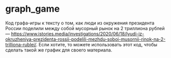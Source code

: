 # graph_game
Код графа-игры к тексту о том, как люди из окружения президента России поделили между собой мусорный рынок на 2 триллиона рублей — https://www.istories.media/investigations/2020/06/18/lyudi-iz-okruzheniya-prezidenta-rossii-podelili-mezhdu-soboi-musornii-rinok-na-2-trilliona-rublei/. Если хотите, то можете использовать этот код, чтобы сделать такой же график для своего материала.
